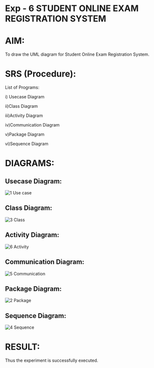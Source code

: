 # Exp - 6 STUDENT ONLINE EXAM REGISTRATION SYSTEM

# AIM: 

To draw the UML diagram for Student Online Exam Registration System.
# SRS (Procedure):

List of Programs:

i) Usecase Diagram

ii)Class Diagram

iii)Activity Diagram

iv)Communication Diagram

v)Package Diagram

vi)Sequence Diagram
# DIAGRAMS:
## Usecase Diagram:

![1 Use case](https://github.com/user-attachments/assets/268b68e3-a644-4bc9-8e0f-82b2fa2157d0)

## Class Diagram:

![3 Class](https://github.com/user-attachments/assets/a9e6cc59-b55f-468d-bb62-ea7f886b992f)

## Activity Diagram:

![6 Activity](https://github.com/user-attachments/assets/a4766ee9-dcb5-4a4d-a6d7-e03d7019e67a)

## Communication Diagram:

![5 Communication](https://github.com/user-attachments/assets/2f2e1852-5927-47be-b2a9-17488a2940c3)

## Package Diagram:

![2 Package](https://github.com/user-attachments/assets/118afd7d-37fb-4611-93f6-b6b934f71caf)

## Sequence Diagram:

![4 Sequence](https://github.com/user-attachments/assets/8b8bdb9e-ec81-46d0-9a26-d8994299f2b8)


# RESULT:

Thus the experiment is successfully executed.
